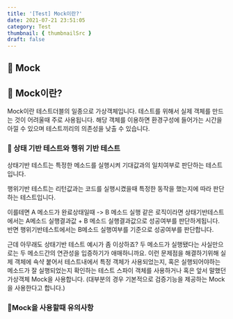 ```yaml
---
title: '[Test] Mock이란?'
date: 2021-07-21 23:51:05
category: Test
thumbnail: { thumbnailSrc }
draft: false
---
```

## 🌟 Mock

## 🎯 Mock이란?

Mock이란 테스트더블의 일종으로 가상객체입니다. 
테스트를 위해서 실제 객체를 만드는 것이 어려울때 주로 사용됩니다.
해당 객체를 이용하면 환경구성에 들어가는 시간을 아낄 수 있으며 
테스트끼리의 의존성을 낮출 수 있습니다.

### 🎯 상태 기반 테스트와 행위 기반 테스트

상태기반 테스트는 특정한 메소드를 실행시켜 
기대값과의 일치여부로 판단하는 테스트입니다.

행위기반 테스트는 리턴값과는 코드를 실행시켰을때
특정한 동작을 했는지에 따라 판단하는 테스트입니다.

이를테면 A 메소드가 완료상태일때 -> B 메소드 실행 같은 로직이라면
상태기반테스트에서는 A메소드 실행결과값 + B 메소드 실행결과값으로 성공여부를 판단하게됩니다. 반면 행위기반테스트에서는 B메소드 실행여부를 기준으로 성공여부를 판단합니다.

근데 아무래도 상태기반 테스트 예시가 좀 이상하죠? 두 메소드가 실행됐다는 사실만으로는 두 메소드간의 연관성을 입증하기가 애매하니까요. 
이런 문제점을 해결하기위해 실제 객체에 쇽샥 붙어서 테스트내에서 특정 객체가 사용되었는지, 혹은 실행되어야하는 메소드가 잘 실행되었는지 확인하는 테스트 스파이 객체를 사용하거나 혹은 앞서 말했던 가상객체 Mock을 사용합니다.
(대부분의 경우 기본적으로 검증기능을 제공하는 Mock을 사용한다고 합니다.)


### 🎯Mock을 사용할때 유의사항

